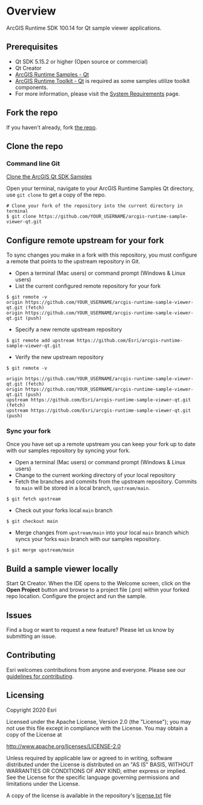 # Overview

ArcGIS Runtime SDK 100.14 for Qt sample viewer applications.

## Prerequisites

* Qt SDK 5.15.2 or higher (Open source or commercial)
* Qt Creator
* [ArcGIS Runtime Samples - Qt](https://github.com/Esri/arcgis-runtime-samples-qt)
* [ArcGIS Runtime Toolkit - Qt](https://github.com/Esri/arcgis-runtime-toolkit-qt) is required as some samples utilize toolkit components.
* For more information, please visit the [System Requirements](https://developers.arcgis.com/qt/reference/system-requirements/) page.

## Fork the repo

If you haven't already, fork [the repo](https://github.com/Esri/arcgis-runtime-sample-viewer-qt/fork).

## Clone the repo

### Command line Git

[Clone the ArcGIS Qt SDK Samples](https://help.github.com/articles/fork-a-repo#Step-2-clone-your-fork)

Open your terminal, navigate to your ArcGIS Runtime Samples Qt directory, use ```git clone``` to get a copy of the repo.

```shell
# Clone your fork of the repository into the current directory in terminal
$ git clone https://github.com/YOUR_USERNAME/arcgis-runtime-sample-viewer-qt.git
```

## Configure remote upstream for your fork

To sync changes you make in a fork with this repository, you must configure a remote that points to the upstream repository in Git.

* Open a terminal (Mac users) or command prompt (Windows & Linux users)
* List the current configured remote repository for your fork

```shell
$ git remote -v
origin https://github.com/YOUR_USERNAME/arcgis-runtime-sample-viewer-qt.git (fetch)
origin https://github.com/YOUR_USERNAME/arcgis-runtime-sample-viewer-qt.git (push)
```

* Specify a new remote upstream repository

```shell
$ git remote add upstream https://github.com/Esri/arcgis-runtime-sample-viewer-qt.git
```

* Verify the new upstream repository

```shell
$ git remote -v

origin https://github.com/YOUR_USERNAME/arcgis-runtime-sample-viewer-qt.git (fetch)
origin https://github.com/YOUR_USERNAME/arcgis-runtime-sample-viewer-qt.git (push)
upstream https://github.com/Esri/arcgis-runtime-sample-viewer-qt.git (fetch)
upstream https://github.com/Esri/arcgis-runtime-sample-viewer-qt.git (push)
```

### Sync your fork

Once you have set up a remote upstream you can keep your fork up to date with our samples repository by syncing your fork.

* Open a terminal (Mac users) or command prompt (Windows & Linux users)
* Change to the current working directory of your local repository
* Fetch the branches and commits from the upstream repository.  Commits to ```main``` will be stored in a local branch, ```upstream/main```.

```shell
$ git fetch upstream
```

* Check out your forks local ```main``` branch

```shell
$ git checkout main
```

* Merge changes from ```upstream/main``` into  your local ```main``` branch which syncs your forks ```main``` branch with our samples repository.

```shell
$ git merge upstream/main
```

## Build a sample viewer locally

Start Qt Creator. When the IDE opens to the Welcome screen, click on the **Open Project** button and browse to a project file (.pro) within your forked repo location.
Configure the project and run the sample.

## Issues

Find a bug or want to request a new feature?  Please let us know by submitting an issue.

## Contributing

Esri welcomes contributions from anyone and everyone. Please see our [guidelines for contributing](https://github.com/esri/contributing).

## Licensing

Copyright 2020 Esri

Licensed under the Apache License, Version 2.0 (the "License");
you may not use this file except in compliance with the License.
You may obtain a copy of the License at

   http://www.apache.org/licenses/LICENSE-2.0

Unless required by applicable law or agreed to in writing, software
distributed under the License is distributed on an "AS IS" BASIS,
WITHOUT WARRANTIES OR CONDITIONS OF ANY KIND, either express or implied.
See the License for the specific language governing permissions and
limitations under the License.

A copy of the license is available in the repository's [license.txt]( https://github.com/Esri/arcgis-runtime-samples-qt/blob/main/license.txt) file

